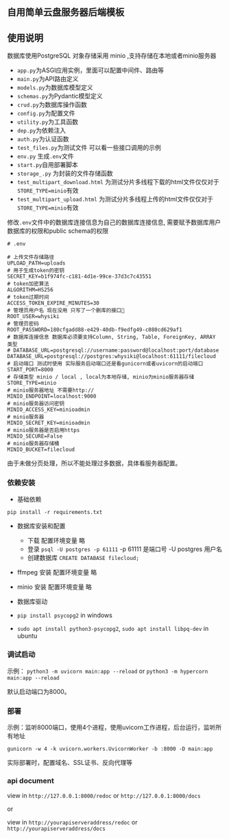 
## 自用简单云盘服务器后端模板

## 使用说明

数据库使用PostgreSQL 对象存储采用 minio ,支持存储在本地或者minio服务器

- `app.py`为ASGI应用实例，里面可以配置中间件、路由等
- `main.py`为API路由定义
- `models.py`为数据库模型定义
- `schemas.py`为Pydantic模型定义
- `crud.py`为数据库操作函数
- `config.py`为配置文件
- `utility.py`为工具函数
- `dep.py`为依赖注入
- `auth.py`为认证函数
- `test_files.py`为测试文件 可以看一些接口调用的示例
- `env.py` 生成`.env`文件
- `start.py`自用部署脚本
- `storage_.py` 为封装的文件存储函数
- `test_multipart_download.html` 为测试分片多线程下载的html文件仅仅对于`STORE_TYPE=minio`有效
- `test_multipart_upload.html` 为测试分片多线程上传的html文件仅仅对于`STORE_TYPE=minio`有效


修改`.env`文件中的数据库连接信息为自己的数据库连接信息, 需要赋予数据库用户数据库的权限和public schema的权限

```shell
# .env

# 上传文件存储路径
UPLOAD_PATH=uploads 
# 用于生成token的密钥
SECRET_KEY=b1f974fc-c181-4d1e-99ce-37d3c7c43551 
# token加密算法
ALGORITHM=HS256
# token过期时间
ACCESS_TOKEN_EXPIRE_MINUTES=30
# 管理员用户名 现在没用 只写了一个删库的接口🥲
ROOT_USER=whysiki
# 管理员密码
ROOT_PASSWORD=180cfgadd88-e429-40db-f9edfg49-c080cd629af1 
# 数据库连接信息 数据库必须要支持Column, String, Table, ForeignKey, ARRAY 类型
# DATABASE_URL=postgresql://username:password@localhost:port/database
DATABASE_URL=postgresql://postgres:whysiki@localhost:61111/filecloud
# 启动端口 测试时使用 实际服务启动端口还是看gunicorn或者uvicorn的启动端口
START_PORT=8000
# 存储类型 minio / local , local为本地存储, minio为minio服务器存储
STORE_TYPE=minio
# minio服务器地址 不需要http://
MINIO_ENDPOINT=localhost:9000
# minio服务器访问密钥
MINIO_ACCESS_KEY=minioadmin
# minio服务器
MINIO_SECRET_KEY=minioadmin
# minio服务器是否启用https
MINIO_SECURE=False
# minio服务器存储桶
MINIO_BUCKET=filecloud
```

由于未做分页处理，所以不能处理过多数据，具体看服务器配置。


### 依赖安装

- 基础依赖

`pip install -r requirements.txt`

- 数据库安装和配置 
  - 下载 配置环境变量 略
  - 登录 `psql -U postgres -p 61111`  -p 61111 是端口号 -U postgres  用户名
  - 创建数据库 `CREATE DATABASE filecloud;`

- ffmpeg 安装 配置环境变量 略
- minio 安装 配置环境变量 略

- 数据库驱动

- `pip install psycopg2` in windows
- `sudo apt install python3-psycopg2`, `sudo apt install libpq-dev` in ubuntu


### 调试启动

示例：
`python3 -m uvicorn main:app --reload`
or
`python3 -m hypercorn main:app --reload`

默认启动端口为8000。

### 部署

示例：监听8000端口，使用4个进程，使用uvicorn工作进程，后台运行，监听所有地址

`gunicorn -w 4 -k uvicorn.workers.UvicornWorker -b :8000 -D main:app`

实际部署时，配置域名、SSL证书、反向代理等

### api document 

view in `http://127.0.0.1:8000/redoc` or `http://127.0.0.1:8000/docs`

or

view in `http://yourapiserveraddress/redoc` or `http://yourapiserveraddress/docs`